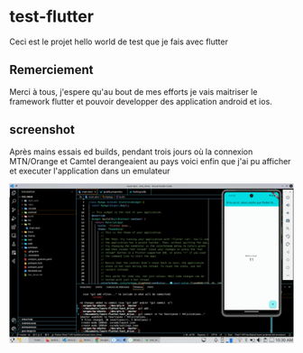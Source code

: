 # test-flutter

Ceci est le projet hello world de test que je fais avec flutter


## Remerciement

Merci à tous, j'espere qu'au bout de mes efforts je vais maitriser le framework flutter et 
pouvoir developper des application android et ios.

## screenshot

Après mains essais ed builds, pendant trois jours où la connexion MTN/Orange et Camtel derangeaient au pays voici enfin que j'ai pu afficher et executer l'application dans un emulateur

![screenschot](./Screenshot.png)
